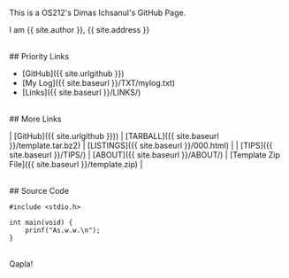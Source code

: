 ---
---

<br>
This is a OS212's Dimas Ichsanul's GitHub Page.

I am {{ site.author }}, {{ site.address }}

<br>
## Priority Links

* [GitHub]({{ site.urlgithub }})
* [My Log]({{ site.baseurl }}/TXT/mylog.txt)
* [Links]({{ site.baseurl }}/LINKS/)

<br>
## More Links

| [GitHub]({{ site.urlgithub }})) | [TARBALL]({{ site.baseurl }}/template.tar.bz2) | [LISTINGS]({{ site.baseurl }}/000.html) |
| [TIPS]({{ site.baseurl }}/TIPS/) | [ABOUT]({{ site.baseurl }}/ABOUT/) | [Template Zip File]({{ site.baseurl }}/template.zip) |

<br>
## Source Code

```
#include <stdio.h>

int main(void) {
    prinf("As.w.w.\n");
}

```

<br>
Qapla!

